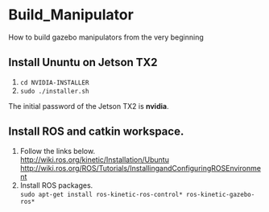 # Build_Manipulator
How to build gazebo manipulators from the very beginning
## Install Ununtu on Jetson TX2
1. ```cd NVIDIA-INSTALLER```
2. ```sudo ./installer.sh```

The initial password of the Jetson TX2 is **nvidia**.
## Install ROS and catkin workspace.
1. Follow the links below.  
http://wiki.ros.org/kinetic/Installation/Ubuntu
http://wiki.ros.org/ROS/Tutorials/InstallingandConfiguringROSEnvironment
2. Install ROS packages.  
```sudo apt-get install ros-kinetic-ros-control* ros-kinetic-gazebo-ros*```
